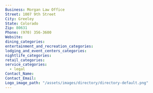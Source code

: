 ```yaml
---
Business: Morgan Law Office
Street: 1007 9th Street
City: Greeley
State: Colorado
Zip: 80631
Phone: (970) 356-3600
Website:
dining_categories:
entertainment_and_recreation_categories:
lodging_and_event_centers_categories:
nightlife_categories:
retail_categories:
service_categories:
  - legal
Contact_Name:
Contact_Email:
Logo_image_path: "/assets/images/directory/directory-default.png"
---
```



